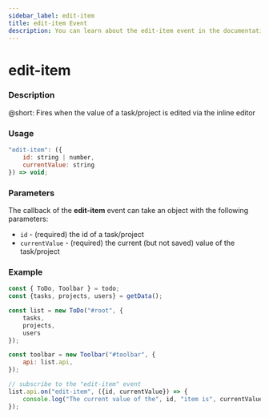 ```yaml
---
sidebar_label: edit-item
title: edit-item Event
description: You can learn about the edit-item event in the documentation of the DHTMLX JavaScript To Do List library. Browse developer guides and API reference, try out code examples and live demos, and download a free 30-day evaluation version of DHTMLX To Do List.
---
```


# edit-item

### Description

@short: Fires when the value of a task/project is edited via the inline editor

### Usage

~~~js
"edit-item": ({
    id: string | number,
    currentValue: string
}) => void;
~~~

### Parameters

The callback of the **edit-item** event can take an object with the following parameters:

- `id` - (required) the id of a task/project
- `currentValue` - (required) the current (but not saved) value of the task/project

### Example

~~~js {15-17}
const { ToDo, Toolbar } = todo;
const {tasks, projects, users} = getData();

const list = new ToDo("#root", {
	tasks,
    projects,
    users
});

const toolbar = new Toolbar("#toolbar", {
	api: list.api,
});

// subscribe to the "edit-item" event
list.api.on("edit-item", ({id, currentValue}) => {
    console.log("The current value of the", id, "item is", currentValue); 
});
~~~
